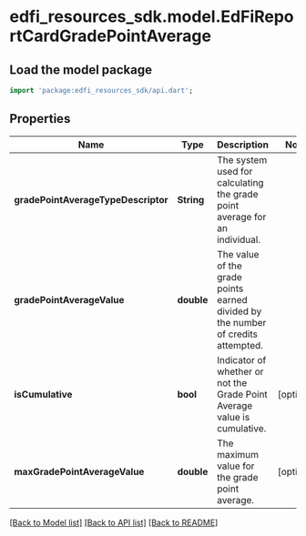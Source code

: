# edfi_resources_sdk.model.EdFiReportCardGradePointAverage

## Load the model package
```dart
import 'package:edfi_resources_sdk/api.dart';
```

## Properties
Name | Type | Description | Notes
------------ | ------------- | ------------- | -------------
**gradePointAverageTypeDescriptor** | **String** | The system used for calculating the grade point average for an individual. | 
**gradePointAverageValue** | **double** | The value of the grade points earned divided by the number of credits attempted. | 
**isCumulative** | **bool** | Indicator of whether or not the Grade Point Average value is cumulative. | [optional] 
**maxGradePointAverageValue** | **double** | The maximum value for the grade point average. | [optional] 

[[Back to Model list]](../README.md#documentation-for-models) [[Back to API list]](../README.md#documentation-for-api-endpoints) [[Back to README]](../README.md)


